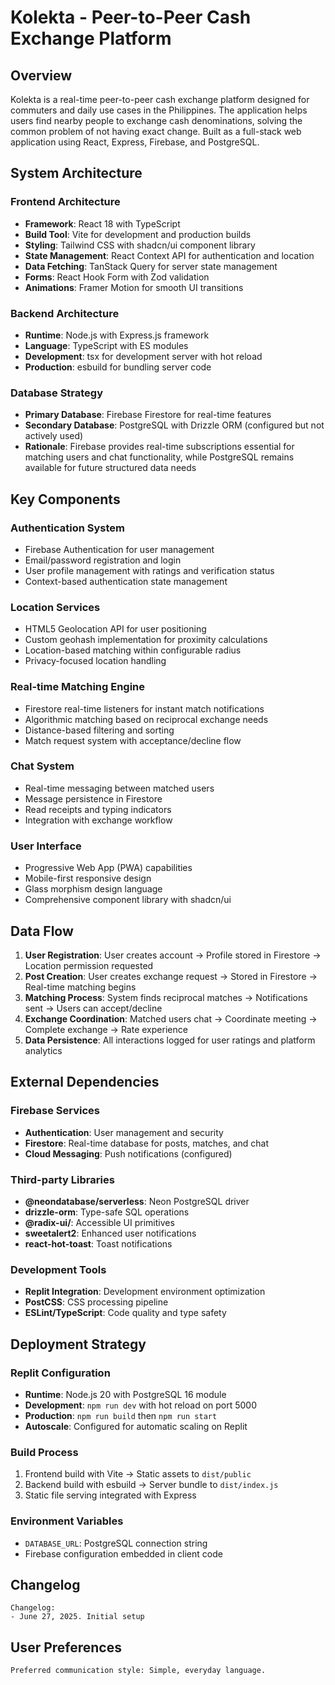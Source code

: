 # Kolekta - Peer-to-Peer Cash Exchange Platform

## Overview

Kolekta is a real-time peer-to-peer cash exchange platform designed for commuters and daily use cases in the Philippines. The application helps users find nearby people to exchange cash denominations, solving the common problem of not having exact change. Built as a full-stack web application using React, Express, Firebase, and PostgreSQL.

## System Architecture

### Frontend Architecture
- **Framework**: React 18 with TypeScript
- **Build Tool**: Vite for development and production builds
- **Styling**: Tailwind CSS with shadcn/ui component library
- **State Management**: React Context API for authentication and location
- **Data Fetching**: TanStack Query for server state management
- **Forms**: React Hook Form with Zod validation
- **Animations**: Framer Motion for smooth UI transitions

### Backend Architecture
- **Runtime**: Node.js with Express.js framework
- **Language**: TypeScript with ES modules
- **Development**: tsx for development server with hot reload
- **Production**: esbuild for bundling server code

### Database Strategy
- **Primary Database**: Firebase Firestore for real-time features
- **Secondary Database**: PostgreSQL with Drizzle ORM (configured but not actively used)
- **Rationale**: Firebase provides real-time subscriptions essential for matching users and chat functionality, while PostgreSQL remains available for future structured data needs

## Key Components

### Authentication System
- Firebase Authentication for user management
- Email/password registration and login
- User profile management with ratings and verification status
- Context-based authentication state management

### Location Services
- HTML5 Geolocation API for user positioning
- Custom geohash implementation for proximity calculations
- Location-based matching within configurable radius
- Privacy-focused location handling

### Real-time Matching Engine
- Firestore real-time listeners for instant match notifications
- Algorithmic matching based on reciprocal exchange needs
- Distance-based filtering and sorting
- Match request system with acceptance/decline flow

### Chat System
- Real-time messaging between matched users
- Message persistence in Firestore
- Read receipts and typing indicators
- Integration with exchange workflow

### User Interface
- Progressive Web App (PWA) capabilities
- Mobile-first responsive design
- Glass morphism design language
- Comprehensive component library with shadcn/ui

## Data Flow

1. **User Registration**: User creates account → Profile stored in Firestore → Location permission requested
2. **Post Creation**: User creates exchange request → Stored in Firestore → Real-time matching begins
3. **Matching Process**: System finds reciprocal matches → Notifications sent → Users can accept/decline
4. **Exchange Coordination**: Matched users chat → Coordinate meeting → Complete exchange → Rate experience
5. **Data Persistence**: All interactions logged for user ratings and platform analytics

## External Dependencies

### Firebase Services
- **Authentication**: User management and security
- **Firestore**: Real-time database for posts, matches, and chat
- **Cloud Messaging**: Push notifications (configured)

### Third-party Libraries
- **@neondatabase/serverless**: Neon PostgreSQL driver
- **drizzle-orm**: Type-safe SQL operations
- **@radix-ui/**: Accessible UI primitives
- **sweetalert2**: Enhanced user notifications
- **react-hot-toast**: Toast notifications

### Development Tools
- **Replit Integration**: Development environment optimization
- **PostCSS**: CSS processing pipeline
- **ESLint/TypeScript**: Code quality and type safety

## Deployment Strategy

### Replit Configuration
- **Runtime**: Node.js 20 with PostgreSQL 16 module
- **Development**: `npm run dev` with hot reload on port 5000
- **Production**: `npm run build` then `npm run start`
- **Autoscale**: Configured for automatic scaling on Replit

### Build Process
1. Frontend build with Vite → Static assets to `dist/public`
2. Backend build with esbuild → Server bundle to `dist/index.js`
3. Static file serving integrated with Express

### Environment Variables
- `DATABASE_URL`: PostgreSQL connection string
- Firebase configuration embedded in client code

## Changelog

```
Changelog:
- June 27, 2025. Initial setup
```

## User Preferences

```
Preferred communication style: Simple, everyday language.
```